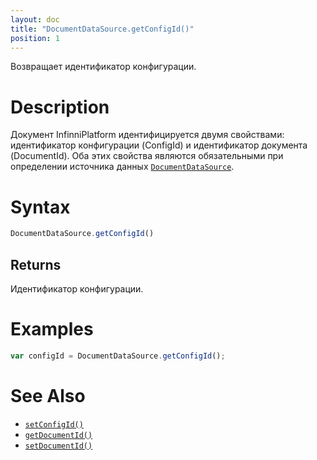 ```yaml
---
layout: doc
title: "DocumentDataSource.getConfigId()"
position: 1
---
```


Возвращает идентификатор конфигурации.

# Description

Документ InfinniPlatform идентифицируется двумя свойствами: идентификатор конфигурации (ConfigId) и
идентификатор документа (DocumentId). Оба этих свойства являются обязательными при определении
источника данных [`DocumentDataSource`](../).

# Syntax

```js
DocumentDataSource.getConfigId()
```

## Returns

Идентификатор конфигурации.

# Examples

```js
var configId = DocumentDataSource.getConfigId();
```

# See Also

* [`setConfigId()`](../DocumentDataSource.setConfigId/)
* [`getDocumentId()`](../DocumentDataSource.getDocumentId/)
* [`setDocumentId()`](../DocumentDataSource.setDocumentId/)
